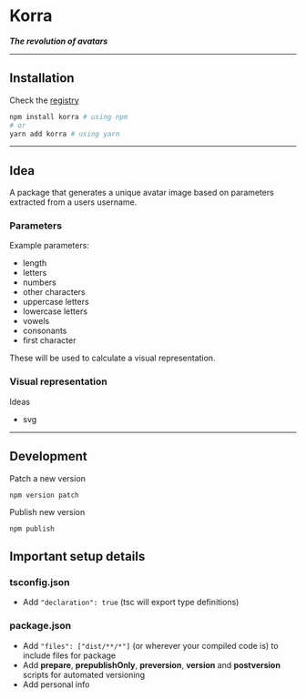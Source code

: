 # Korra

***The revolution of avatars***

___

## Installation

Check the [registry](https://www.npmjs.com/package/korra)

```bash
npm install korra # using npm
# or
yarn add korra # using yarn
```

___

## Idea

A package that generates a unique avatar image based on parameters extracted from a users username.

### Parameters

Example parameters:
* length
* letters
* numbers
* other characters
* uppercase letters
* lowercase letters
* vowels
* consonants
* first character

These will be used to calculate a visual representation.

### Visual representation

Ideas
* svg
___

## Development

Patch a new version

```
npm version patch
```

Publish new version

```
npm publish
```

## Important setup details 

### tsconfig.json
* Add `"declaration": true` (tsc will export type definitions)

### package.json
* Add `"files": ["dist/**/*"]` (or wherever your compiled code is) to include files for package
* Add **prepare**, **prepublishOnly**, **preversion**, **version** and **postversion** scripts for automated versioning
* Add personal info
